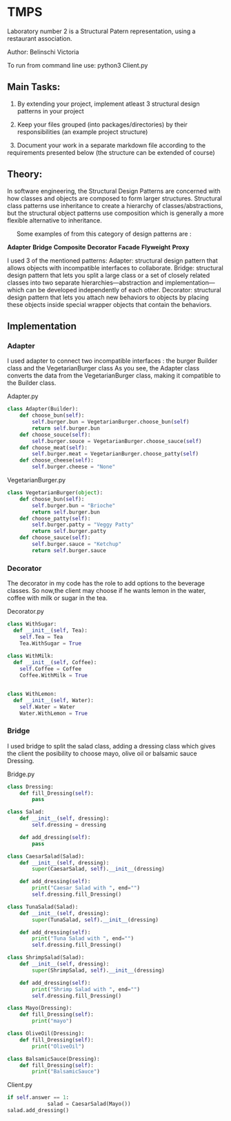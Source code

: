 # TMPS

Laboratory number 2 is a Structural Patern representation, using a restaurant association.

Author: Belinschi Victoria

To run from command line use:
python3 Client.py

## Main Tasks:

 1. By extending your project, implement atleast 3 structural design patterns in your project
 
 2. Keep your files grouped (into packages/directories) by their responsibilities (an example project structure)
  
 3. Document your work in a separate markdown file according to the requirements presented below (the structure can be extended of course)

## Theory:

 In software engineering, the Structural Design Patterns are concerned with how classes and objects are composed to form larger structures. 
 Structural class patterns use inheritance to create a hierarchy of classes/abstractions, but the structural object patterns use composition 
 which is generally a more flexible alternative to inheritance.

    Some examples of from this category of design patterns are :

**Adapter**
**Bridge**
**Composite**
**Decorator**
**Facade**
**Flyweight**
**Proxy**

I used 3 of the mentioned patterns:
Adapter: structural design pattern that allows objects with incompatible interfaces to collaborate.
Bridge: structural design pattern that lets you split a large class or a set of closely related classes into two separate hierarchies—abstraction
and implementation—which can be developed independently of each other.
Decorator: structural design pattern that lets you attach new behaviors to objects by placing these objects inside special wrapper objects that
contain the behaviors.

## Implementation
### Adapter
I used adapter to connect two incompatible interfaces : the burger Builder class and the VegetarianBurger class
As you see, the Adapter class converts the data from the VegetarianBurger class, making it compatible to the Builder class.


Adapter.py
```python
class Adapter(Builder):
	def choose_bun(self):
		self.burger.bun = VegetarianBurger.choose_bun(self)
		return self.burger.bun
	def choose_souce(self):
		self.burger.souce = VegetarianBurger.choose_sauce(self)
	def choose_meat(self):
		self.burger.meat = VegetarianBurger.choose_patty(self)
	def choose_cheese(self):
		self.burger.cheese = "None"
```

VegetarianBurger.py
```python
class VegetarianBurger(object):
	def choose_bun(self):
	    self.burger.bun = "Brioche"
	    return self.burger.bun
	def choose_patty(self):
		self.burger.patty = "Veggy Patty"
		return self.burger.patty
	def choose_sauce(self):
		self.burger.sauce = "Ketchup"
		return self.burger.sauce
```

### Decorator
The decorator in my code has the role to add options to the beverage classes. So now,the client may choose if he wants lemon in the water,
coffee with milk or sugar in the tea.

Decorator.py
```python
class WithSugar:
  def __init__(self, Tea):
    self.Tea = Tea
    Tea.WithSugar = True
  
class WithMilk:
  def __init__(self, Coffee):
    self.Coffee = Coffee
    Coffee.WithMilk = True


class WithLemon:
  def __init__(self, Water):
    self.Water = Water
    Water.WithLemon = True

```

### Bridge
I used bridge to split the salad class, adding a dressing class which gives the client the posibility to choose mayo, olive oil or
balsamic sauce Dressing.

Bridge.py
```python
class Dressing:
    def fill_Dressing(self):
        pass

class Salad:
    def __init__(self, dressing):
        self.dressing = dressing

    def add_dressing(self):
        pass

class CaesarSalad(Salad):
    def __init__(self, dressing):
        super(CaesarSalad, self).__init__(dressing)

    def add_dressing(self):
        print("Caesar Salad with ", end="")
        self.dressing.fill_Dressing()

class TunaSalad(Salad):
    def __init__(self, dressing):
        super(TunaSalad, self).__init__(dressing)

    def add_dressing(self):
        print("Tuna Salad with ", end="")
        self.dressing.fill_Dressing()

class ShrimpSalad(Salad):
    def __init__(self, dressing):
        super(ShrimpSalad, self).__init__(dressing)

    def add_dressing(self):
        print("Shrimp Salad with ", end="")
        self.dressing.fill_Dressing()

class Mayo(Dressing):
    def fill_Dressing(self):
        print("mayo")

class OliveOil(Dressing):
    def fill_Dressing(self):
        print("OliveOil")

class BalsamicSauce(Dressing):
    def fill_Dressing(self):
        print("BalsamicSauce")
```
Client.py
```python
if self.answer == 1:
             salad = CaesarSalad(Mayo())
salad.add_dressing()
```

